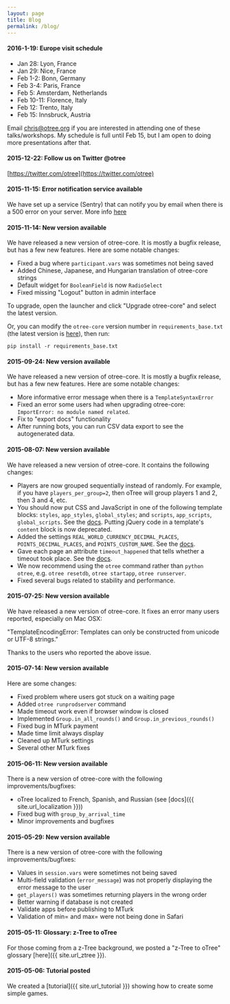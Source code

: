 ```yaml
---
layout: page
title: Blog
permalink: /blog/
---
```


#### <a name="europe-trip">2016-1-19: Europe visit schedule</a>

- Jan 28: Lyon, France
- Jan 29: Nice, France
- Feb 1-2: Bonn, Germany
- Feb 3-4: Paris, France
- Feb 5: Amsterdam, Netherlands
- Feb 10-11: Florence, Italy
- Feb 12: Trento, Italy
- Feb 15: Innsbruck, Austria

Email chris@otree.org if you are interested in attending one of these talks/workshops.
My schedule is full until Feb 15, but I am open to doing more presentations after that.

#### 2015-12-22: Follow us on Twitter @otree

[https://twitter.com/otree](https://twitter.com/otree)

#### 2015-11-15: Error notification service available

We have set up a service (Sentry) that can notify you by email when there is a 500 error on your server.
More info [here](http://otree.readthedocs.org/en/latest/server.html#sentry)

#### 2015-11-14: New version available

We have released a new version of otree-core. It is mostly a bugfix release, but has a few new features.
Here are some notable changes:

* Fixed a bug where `participant.vars` was sometimes not being saved
* Added Chinese, Japanese, and Hungarian translation of otree-core strings
* Default widget for `BooleanField` is now `RadioSelect`
* Fixed missing "Logout" button in admin interface

To upgrade, open the launcher and click "Upgrade otree-core" and select the latest version.

Or, you can modify the `otree-core` version number in `requirements_base.txt` (the
latest version is
[here](https://github.com/oTree-org/oTree/blob/master/requirements_base.txt)),
then run:

```
pip install -r requirements_base.txt
```


#### 2015-09-24: New version available

We have released a new version of otree-core. It is mostly a bugfix release, but has a few new features.
Here are some notable changes:

* More informative error message when there is a `TemplateSyntaxError`
* Fixed an error some users had when upgrading otree-core: `ImportError: no module named related`.
* Fix to "export docs" functionality
* After running bots, you can run CSV data export to see the autogenerated data.


#### 2015-08-07: New version available

We have released a new version of otree-core. It contains the following changes:

* Players are now grouped sequentially instead of randomly. For example, if you have `players_per_group=2`, then oTree will group players 1 and 2, then 3 and 4, etc.
* You should now put CSS and JavaScript in one of the following template blocks: `styles`, `app_styles`, `global_styles`; and `scripts`, `app_scripts`, `global_scripts`. See the [docs](http://otree.readthedocs.org/en/latest/templates.html#javascript-and-css). Putting jQuery code in a template's `content` block is now deprecated.
* Added the settings `REAL_WORLD_CURRENCY_DECIMAL_PLACES`, `POINTS_DECIMAL_PLACES`, and `POINTS_CUSTOM_NAME`. See the [docs](http://otree.readthedocs.org/en/latest/money.html#points-i-e-experimental-currency).
* Gave each page an attribute `timeout_happened` that tells whether a timeout took place. See the [docs](http://otree.readthedocs.org/en/latest/views.html#timeout-happened).
* We now recommend using the `otree` command rather than `python otree`, e.g. `otree resetdb`, `otree startapp`, `otree runserver`.
* Fixed several bugs related to stability and performance.


#### 2015-07-25: New version available

We have released a new version of otree-core. It fixes an error many users reported, especially on Mac OSX:

"TemplateEncodingError: Templates can only be constructed from unicode or UTF-8 strings."


Thanks to the users who reported the above issue.


#### 2015-07-14: New version available

Here are some changes:

* Fixed problem where users got stuck on a waiting page
* Added `otree runprodserver` command
* Made timeout work even if browser window is closed
* Implemented `Group.in_all_rounds()` and `Group.in_previous_rounds()`
* Fixed bug in MTurk payment
* Made time limit always display
* Cleaned up MTurk settings
* Several other MTurk fixes


#### 2015-06-11: New version available

There is a new version of otree-core with the following improvements/bugfixes:

* oTree localized to French, Spanish, and Russian (see [docs]({{ site.url_localization }}))
* Fixed bug with `group_by_arrival_time`
* Minor improvements and bugfixes


#### 2015-05-29: New version available

There is a new version of otree-core with the following improvements/bugfixes:

* Values in `session.vars` were sometimes not being saved
* Multi-field validation (`error_message`) was not properly displaying the error message to the user
* `get_players()` was sometimes returning players in the wrong order
* Better warning if database is not created
* Validate apps before publishing to MTurk
* Validation of min= and max= were not being done in Safari


#### 2015-05-11: Glossary: z-Tree to oTree

For those coming from a z-Tree background, we posted a "z-Tree to oTree" glossary [here]({{ site.url_ztree }}).

#### 2015-05-06: Tutorial posted

We created a [tutorial]({{ site.url_tutorial }}) showing how to create some simple games.